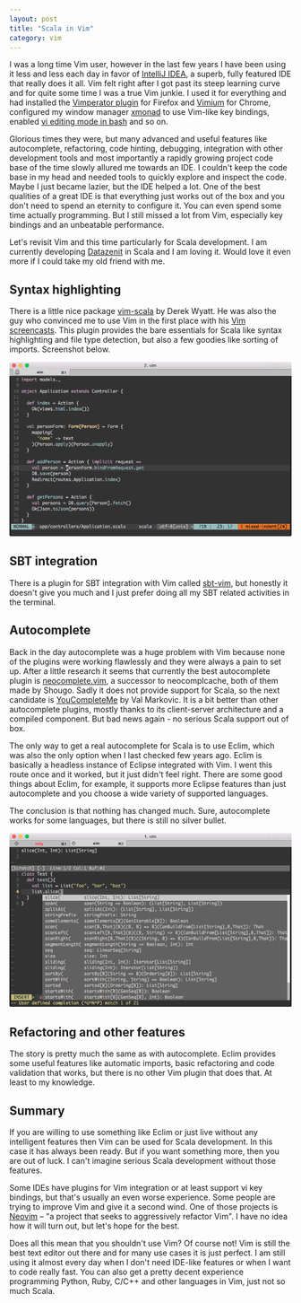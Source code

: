 ```yaml
---
layout: post
title: "Scala in Vim"
category: vim
---
```


I was a long time Vim user, however in the last few years I have been using it less and less each day in favor of [IntelliJ IDEA](http://www.jetbrains.com/idea/), a superb, fully featured IDE that really does it all. Vim felt right after I got past its steep learning curve and for quite some time I was a true Vim junkie. I used it for everything and had installed the [Vimperator plugin](https://addons.mozilla.org/en-US/firefox/addon/vimperator/) for Firefox and [Vimium](https://chrome.google.com/webstore/detail/vimium/dbepggeogbaibhgnhhndojpepiihcmeb?hl=en) for Chrome, configured my window manager [xmonad](http://xmonad.org/) to use Vim-like key bindings, enabled [vi editing mode in bash](http://www.catonmat.net/blog/bash-vi-editing-mode-cheat-sheet/) and so on.

Glorious times they were, but many advanced and useful features like autocomplete, refactoring, code hinting, debugging, integration with other development tools and most importantly a rapidly growing project code base of the time slowly allured me towards an IDE. I couldn't keep the code base in my head and needed tools to quickly explore and inspect the code. Maybe I just became lazier, but the IDE helped a lot. One of the best qualities of a great IDE is that everything just works out of the box and you don't need to spend an eternity to configure it. You can even spend some time actually programming. But I still missed a lot from Vim, especially key bindings and an unbeatable performance.

Let's revisit Vim and this time particularly for Scala development. I am currently developing [Datazenit](http://datazenit.com) in Scala and I am loving it. Would love it even more if I could take my old friend with me.

<!-- more -->

## Syntax highlighting

There is a little nice package [vim-scala](https://github.com/derekwyatt/vim-scala) by Derek Wyatt. He was also the guy who convinced me to use Vim in the first place with his [Vim screencasts](https://vimeo.com/user1690209/videos). This plugin provides the bare essentials for Scala like syntax highlighting and file type detection, but also a few goodies like sorting of imports. Screenshot below.

<img src="/images/blog/scala-syntax-vim-screenshot.png" alt="Scala syntax highlighting in Vim">

## SBT integration

There is a plugin for SBT integration with Vim called [sbt-vim](https://github.com/ktvoelker/sbt-vim), but honestly it doesn't give you much and I just prefer doing all my SBT related activities in the terminal. 

## Autocomplete

Back in the day autocomplete was a huge problem with Vim because none of the plugins were working flawlessly and they were always a pain to set up. After a little research it seems that currently the best autocomplete plugin is [neocomplete.vim](https://github.com/Shougo/neocomplete.vim), a successor to neocomplcache, both of them made by Shougo. Sadly it does not provide support for Scala, so the next candidate is [YouCompleteMe](https://github.com/Valloric/YouCompleteMe) by Val Markovic. It is a bit better than other autocomplete plugins, mostly thanks to its client-server architecture and a compiled component. But bad news again - no serious Scala support out of box. 

The only way to get a real autocomplete for Scala is to use Eclim, which was also the only option when I last checked few years ago. Eclim is basically a headless instance of Eclipse integrated with Vim. I went this route once and it worked, but it just didn't feel right. There are some good things about Eclim, for example, it supports more Eclipse features than just autocomplete and you choose a wide variety of supported languages.

The conclusion is that nothing has changed much. Sure, autocomplete works for some languages, but there is still no silver bullet. 

<img src="/images/blog/scala-vim-eclim.png" alt="Scala Vim Eclim">

## Refactoring and other features

The story is pretty much the same as with autocomplete. Eclim provides some useful features like automatic imports, basic refactoring and code validation that works, but there is no other Vim plugin that does that. At least to my knowledge.

## Summary

If you are willing to use something like Eclim or just live without any intelligent features then Vim can be used for Scala development. In this case it has always been ready. But if you want something more, then you are out of luck. I can't imagine serious Scala development without those features. 

Some IDEs have plugins for Vim integration or at least support vi key bindings, but that's usually an even worse experience. Some people are trying to improve Vim and give it a second wind. One of those projects is [Neovim](https://github.com/neovim/neovim) – "a project that seeks to aggressively refactor Vim". I have no idea how it will turn out, but let's hope for the best.

Does all this mean that you shouldn't use Vim? Of course not! Vim is still the best text editor out there and for many use cases it is just perfect. I am still using it almost every day when I don't need IDE-like features or when I want to code really fast. You can also get a pretty decent experience programming Python, Ruby, C/C++ and other languages in Vim, just not so much Scala.